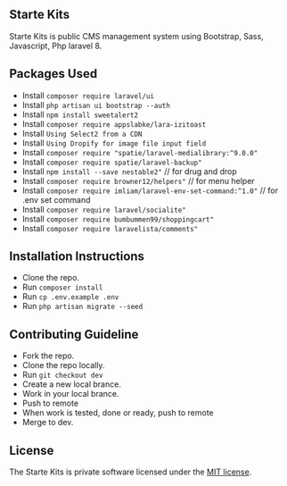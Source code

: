 ## Starte Kits

Starte Kits is public CMS management system using Bootstrap, Sass, Javascript, Php laravel 8.

## Packages Used

-   Install `composer require laravel/ui`
-   Install `php artisan ui bootstrap --auth`
-   Install `npm install sweetalert2`
-   Install `composer require appslabke/lara-izitoast`
-   Install `Using Select2 from a CDN`
-   Install `Using Dropify for image file input field`
-   Install `composer require "spatie/laravel-medialibrary:^9.0.0"`
-   Install `composer require spatie/laravel-backup"`
-   Install `npm install --save nestable2"` // for drug and drop
-   Install `composer require browner12/helpers"` // for menu helper
-   Install `composer require imliam/laravel-env-set-command:^1.0"` // for .env set command
-   Install `composer require laravel/socialite"`
-   Install `composer require bumbummen99/shoppingcart"`
-   Install `composer require laravelista/comments"`

## Installation Instructions

-   Clone the repo.
-   Run `composer install`
-   Run `cp .env.example .env`
-   Run `php artisan migrate --seed`

## Contributing Guideline

-   Fork the repo.
-   Clone the repo locally.
-   Run `git checkout dev`
-   Create a new local brance.
-   Work in your local brance.
-   Push to remote
-   When work is tested, done or ready, push to remote
-   Merge to dev.

## License

The Starte Kits is private software licensed under the [MIT license](https://opensource.org/licenses/MIT).
